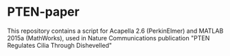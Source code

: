 # PTEN-paper
This repository contains a script for Acapella 2.6 (PerkinElmer) and MATLAB 2015a (MathWorks), used in Nature Communications publication "PTEN Regulates Cilia Through Dishevelled"
